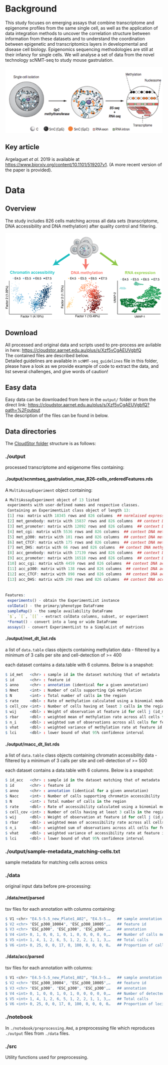 # Background 
This study focuses on emerging assays that combine transcriptome and epigenome profiles from the same single cell, as well as the application of data integration methods to uncover the correlation structure between information from these datasets and to understand the coordination between epigenetic and transcriptomics layers in developmental and disease cell biology. Epigenomics sequencing methodologies are still at their infancy for single cells. We will analyse a set of data from the novel technology scNMT-seq to study mouse gastrulation.

![Schematic description of scNMT-seq (from Ricard Argelaguet's gitHub page.)](scnmt-seq.png)


## Key article

Argelaguet *et al.* 2019 is available at  https://www.biorxiv.org/content/10.1101/519207v1. (A more recent version of the paper is provided). 


# Data

## Overview

The study includes 826 cells matching  across all data sets (transcriptome, DNA accessibility and DNA methylation) after quality control and filtering. 

![Top: Schematic of the developing mouse embryo, with stages and lineages considered in this study labeled. Bottom: Dimensionality reduction of DNA chromatin accessibility and DNA methylation using Bayesian Factor analysis  (MOFA see the paper’s Methods section) or RNA expression data using UMAP (from Argelaguet *et al.* 2019)](figure1.png)


## Download
All processed and original data and scripts used to pre-process are avilable in here: https://cloudstor.aarnet.edu.au/plus/s/Xzf5vCgAEUVgbfQ  
The contained files are described below.  
Detailed guidelines are available in `scNMT-seq_guidelines` file in this folder, please have a look as we provide example of code to extract the data, and list several challenges, and give words of caution!


## Easy data
Easy data can be downloaded from here in the `output/` folder or from the direct link: https://cloudstor.aarnet.edu.au/plus/s/Xzf5vCgAEUVgbfQ?path=%2Foutput  
The description of the files can be found in below.

## Data directories

The [CloudStor folder](https://cloudstor.aarnet.edu.au/plus/s/Xzf5vCgAEUVgbfQ) structure is as follows:

### ./output

processed transcriptome and epigenome files containing:

#### ./output/scnmtseq_gastrulation_mae_826-cells_orderedFeatures.rds

A `MultiAssayExperiment` object containing:

```r
A MultiAssayExperiment object of 13 listed
 experiments with user-defined names and respective classes. 
 Containing an ExperimentList class object of length 13: 
 [1] rna: matrix with 18345 rows and 826 columns  ## normlaised expression
 [2] met_genebody: matrix with 15837 rows and 826 columns  ## context DNA methylation rate
 [3] met_promoter: matrix with 12092 rows and 826 columns  ## context DNA methylation rate
 [4] met_cgi: matrix with 5536 rows and 826 columns  ## context DNA methylation rate
 [5] met_p300: matrix with 101 rows and 826 columns  ## context DNA methylation rate
 [6] met_CTCF: matrix with 175 rows and 826 columns  ## context DNA methylation rate
 [7] met_DHS: matrix with 66 rows and 826 columns  ## context DNA methylation rate
 [8] acc_genebody: matrix with 17139 rows and 826 columns  ## context DNA accessibility rate
 [9] acc_promoter: matrix with 16518 rows and 826 columns  ## context DNA accessibility rate
 [10] acc_cgi: matrix with 4459 rows and 826 columns  ## context DNA accessibility rate
 [11] acc_p300: matrix with 138 rows and 826 columns  ## context DNA accessibility rate
 [12] acc_CTCF: matrix with 898 rows and 826 columns  ## context DNA accessibility rate
 [13] acc_DHS: matrix with 290 rows and 826 columns  ## context DNA accessibility rate


Features: 
 experiments() - obtain the ExperimentList instance 
 colData() - the primary/phenotype DataFrame 
 sampleMap() - the sample availability DataFrame 
 `$`, `[`, `[[` - extract colData columns, subset, or experiment 
 *Format() - convert into a long or wide DataFrame 
 assays() - convert ExperimentList to a SimpleList of matrices
```


#### ./output/met_dt_list.rds

a list of `data.table` class objects containing methylation data - filtered by a minimum of 3 calls per site and cell-detection of >= 400

each dataset contains a data.table with 6 columns. Below is a snapshot:

```r
$ id_met   <chr> : sample id in the dataset matching that of metadata  
$ id       <chr> : feature id  
$ anno     <chr> : annotation (identical for a given annotation)  
$ Nmet     <int> : Number of calls supporting CpG methylation  
$ N        <int> : Total number of calls in the region  
$ rate     <dbl> : Rate of methylation calculated using a binomial model with beta(1, 1) prior  
$ cell_cov <int> : Number of cells having at least 3 calls in the region for the feature id  
$ wij      <dbl> : Weight of observation at feature id for cell j (id_met) calculated using SE(rate)  
$ rbar     <dbl> : weighted mean of methylation rate across all cells for feature id  
$ n_i      <dbl> : weighted sum of observations across all cells for feature id  
$ vhat     <dbl> : weighted variance of methylation rate at feature id for all cells  
$ lci      <dbl> : lower bound of vhat 95% confidence interval  
```

#### ./output/macc_dt_list.rds

a list of `data.table` class objects containing chromatin accessibility data - filtered by a minimum of 3 calls per site and cell-detection of >= 500


each dataset contains a data.table with 6 columns. Below is a snapshot:

```r
$ id_acc   <chr> : sample id in the dataset matching that of metadata  
$ id       <chr> : feature id  
$ anno     <chr> : annotation (identical for a given annotation)  
$ Nacc     <int> : Number of calls supporting chromatin accessibility  
$ N        <int> : Total number of calls in the region  
$ rate     <dbl> : Rate of accessibility calculated using a binomial model with beta(1, 1) prior  
$ cell_cov <int> : Number of cells having at least 3 calls in the region for the feature id  
$ wij      <dbl> : Weight of observation at feature id for cell j (id_acc) calculated using SE(rate)  
$ rbar     <dbl> : weighted mean of accessibility rate across all cells for feature id  
$ n_i      <dbl> : weighted sum of observations across all cells for feature id  
$ vhat     <dbl> : weighted variance of accessibility rate at feature id for all cells  
$ lci      <dbl> : lower bound of vhat 95% confidence interval  
```

### ./output/sample-metadata_matching-cells.txt

sample metadata for matching cells across omics



### ./data

original input data before pre-processing:

#### ./data/met/parsed

tsv files for each annotation with columns containing:

```r
$ V1 <chr> "E4.5-5.5_new_Plate1_A02", "E4.5-5.…   ## sample annotation id  
$ V2 <chr> "ESC_p300_10004", "ESC_p300_10005",…   ## feature id  
$ V3 <chr> "ESC_p300", "ESC_p300", "ESC_p300",…   ## annotation  
$ V4 <int> 0, 1, 0, 0, 1, 0, 1, 0, 0, 0, 0, 0,…   ## Number of calls methylated  
$ V5 <int> 1, 4, 1, 2, 6, 5, 1, 2, 2, 1, 1, 3,…   ## Total calls  
$ V6 <int> 0, 25, 0, 0, 17, 0, 100, 0, 0, 0, 0…   ## Proportion of calls methylated  
```
#### ./data/acc/parsed

tsv files for each annotation with columns:

```r
$ V1 <chr> "E4.5-5.5_new_Plate1_A02", "E4.5-5.…   ## sample annotation id  
$ V2 <chr> "ESC_p300_10004", "ESC_p300_10005",…   ## feature id  
$ V3 <chr> "ESC_p300", "ESC_p300", "ESC_p300",…   ## annotation  
$ V4 <int> 0, 1, 0, 0, 1, 0, 1, 0, 0, 0, 0, 0,…   ## Number of detected accessible loci  
$ V5 <int> 1, 4, 1, 2, 6, 5, 1, 2, 2, 1, 1, 3,…   ## Total calls  
$ V6 <int> 0, 25, 0, 0, 17, 0, 100, 0, 0, 0, 0…   ## Proportion of loci accessible  
```

### ./notebook

In `./notebook/preprocessing.Rmd`, a preprocessing file which reproduces `./output` files from `./data` files.

### ./src

Utility functions used for preprocessing.



